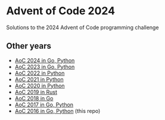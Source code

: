 # Advent of Code 2024

Solutions to the 2024 Advent of Code programming challenge

## Other years

- [AoC 2024 in Go, Python](https://github.com/papibe/advent-of-code-2024)
- [AoC 2023 in Go, Python](https://github.com/papibe/advent-of-code-2023)
- [AoC 2022 in Python](https://github.com/papibe/advent-of-code-2022)
- [AoC 2021 in Python](https://github.com/papibe/advent-of-code-2021)
- [AoC 2020 in Python](https://github.com/papibe/advent-of-code-2020)
- [AoC 2019 in Rust](https://github.com/papibe/advent-of-code-2019-rust)
- [AoC 2018 in Go](https://github.com/papibe/advent-of-code-2018-go)
- [AoC 2017 in Go, Python](https://github.com/papibe/advent-of-code-2017)
- [AoC 2016 in Go, Python](https://github.com/papibe/advent-of-code-2016) (this repo)

